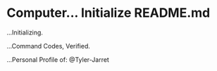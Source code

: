# Computer... Initialize README.md

...Initializing.

...Command Codes, Verified.

...Personal Profile of: @Tyler-Jarret

<!---
Tyler-Jarret/Tyler-Jarret is a ✨ special ✨ repository because its `README.md` (this file) appears on your GitHub profile.
You can click the Preview link to take a look at your changes.
--->

